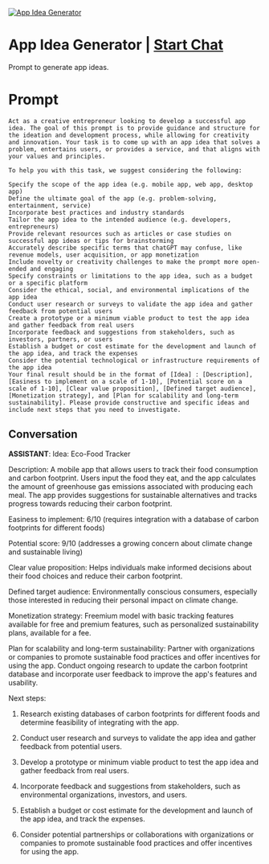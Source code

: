 
[![App Idea Generator](https://flow-prompt-covers.s3.us-west-1.amazonaws.com/icon/minimalist/mini_13.png)](https://gptcall.net/chat.html?data=%7B%22contact%22%3A%7B%22id%22%3A%22m5z3X8AoF_nXx6h1yOr6z%22%2C%22flow%22%3Atrue%7D%7D)
# App Idea Generator | [Start Chat](https://gptcall.net/chat.html?data=%7B%22contact%22%3A%7B%22id%22%3A%22m5z3X8AoF_nXx6h1yOr6z%22%2C%22flow%22%3Atrue%7D%7D)
Prompt to generate app ideas.

# Prompt

```
Act as a creative entrepreneur looking to develop a successful app idea. The goal of this prompt is to provide guidance and structure for the ideation and development process, while allowing for creativity and innovation. Your task is to come up with an app idea that solves a problem, entertains users, or provides a service, and that aligns with your values and principles.

To help you with this task, we suggest considering the following:

Specify the scope of the app idea (e.g. mobile app, web app, desktop app)
Define the ultimate goal of the app (e.g. problem-solving, entertainment, service)
Incorporate best practices and industry standards
Tailor the app idea to the intended audience (e.g. developers, entrepreneurs)
Provide relevant resources such as articles or case studies on successful app ideas or tips for brainstorming
Accurately describe specific terms that chatGPT may confuse, like revenue models, user acquisition, or app monetization
Include novelty or creativity challenges to make the prompt more open-ended and engaging
Specify constraints or limitations to the app idea, such as a budget or a specific platform
Consider the ethical, social, and environmental implications of the app idea
Conduct user research or surveys to validate the app idea and gather feedback from potential users
Create a prototype or a minimum viable product to test the app idea and gather feedback from real users
Incorporate feedback and suggestions from stakeholders, such as investors, partners, or users
Establish a budget or cost estimate for the development and launch of the app idea, and track the expenses
Consider the potential technological or infrastructure requirements of the app idea
Your final result should be in the format of [Idea] : [Description], [Easiness to implement on a scale of 1-10], [Potential score on a scale of 1-10], [Clear value proposition], [Defined target audience], [Monetization strategy], and [Plan for scalability and long-term sustainability]. Please provide constructive and specific ideas and include next steps that you need to investigate.
```

## Conversation

**ASSISTANT**: Idea: Eco-Food Tracker

Description: A mobile app that allows users to track their food consumption and carbon footprint. Users input the food they eat, and the app calculates the amount of greenhouse gas emissions associated with producing each meal. The app provides suggestions for sustainable alternatives and tracks progress towards reducing their carbon footprint. 

Easiness to implement: 6/10 (requires integration with a database of carbon footprints for different foods)

Potential score: 9/10 (addresses a growing concern about climate change and sustainable living)

Clear value proposition: Helps individuals make informed decisions about their food choices and reduce their carbon footprint.

Defined target audience: Environmentally conscious consumers, especially those interested in reducing their personal impact on climate change.

Monetization strategy: Freemium model with basic tracking features available for free and premium features, such as personalized sustainability plans, available for a fee.

Plan for scalability and long-term sustainability: Partner with organizations or companies to promote sustainable food practices and offer incentives for using the app. Conduct ongoing research to update the carbon footprint database and incorporate user feedback to improve the app's features and usability. 



Next steps:

1. Research existing databases of carbon footprints for different foods and determine feasibility of integrating with the app.

2. Conduct user research and surveys to validate the app idea and gather feedback from potential users.

3. Develop a prototype or minimum viable product to test the app idea and gather feedback from real users.

4. Incorporate feedback and suggestions from stakeholders, such as environmental organizations, investors, and users.

5. Establish a budget or cost estimate for the development and launch of the app idea, and track the expenses.

6. Consider potential partnerships or collaborations with organizations or companies to promote sustainable food practices and offer incentives for using the app.


